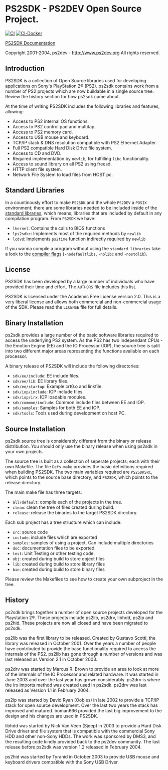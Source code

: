 # PS2SDK - PS2DEV Open Source Project.

[![CI](https://github.com/ps2dev/ps2sdk/workflows/CI/badge.svg)](https://github.com/ps2dev/ps2sdk/actions?query=workflow%3ACI)
[![CI-Docker](https://github.com/ps2dev/ps2sdk/workflows/CI-Docker/badge.svg)](https://github.com/ps2dev/ps2sdk/actions?query=workflow%3ACI-Docker)

[PS2SDK Documentation](https://ps2dev.github.io/ps2sdk/)

Copyright 2001-2004, ps2dev - <http://www.ps2dev.org>
All rights reserved.

## Introduction

PS2SDK is a collection of Open Source libraries used for developing applications on Sony's PlayStation 2® (PS2). ps2sdk contains work from a number of PS2 projects which are now buildable in a single source tree. Review the history section for how ps2sdk came about.

At the time of writing PS2SDK includes the following libraries and features, allowing:

-   Access to PS2 internal OS functions.
-   Access to PS2 control pad and multitap.
-   Access to PS2 memory card.
-   Access to USB mouse and keyboard.
-   TCP/IP stack & DNS resolution compatible with PS2 Ethernet Adapter.
-   Full PS2 compatible Hard Disk Drive file system.
-   Access to CD and DVD.
-   Required implementation by `newlib`, for fulfilling `libc` functionality.
-   Access to sound library on all PS2 using freesd.
-   HTTP client file system.
-   Network File System to load files from HOST pc.

## Standard Libraries

In a countinously effort to make `PS2SDK` and the whole `PS2DEV` a `POSIX` environment; there are some libraries needed to be included inside of the [standard libraries](https://gcc.gnu.org/onlinedocs/gcc/Standard-Libraries.html), which means, libraries that are included by default in any compilation program. From `PS2SDK` we have:

-   `lkernel`: Contains the calls to BIOS functions
-   `lps2sdkc`: Implements most of the required methods by `newlib`
-   `lcdvd`: Implements `ps2time` function indirectly required by `newlib`

If you wanna compile a program without using the `standard libraries` take a look to the [compiler flags](https://gcc.gnu.org/onlinedocs/gcc/Link-Options.html) (`-nodefaultlibs`, `-nolibc` and `-nostdlib`).

## License

PS2SDK has been developed by a large number of individuals who have provided their time and effort. The `AUTHORS` file includes this list.

PS2SDK is licensed under the Academic Free License version 2.0. This is a very liberal license and allows both commercial and non-commercial usage of the SDK. Please read the `LICENSE` file for full details.

## Binary Installation

ps2sdk provides a large number of the basic software libraries required to access the underlying PS2 system. As the PS2 has two independant CPUs - the Emotion Engine (EE) and the IO Processor (IOP), the source tree is split into two different major areas representing the functions available on each processor.

A binary release of PS2SDK will include the following directories:

-   `sdk/ee/include`: EE include files.
-   `sdk/ee/lib`: EE library files.
-   `sdk/ee/startup`: Example crt0.o and linkfile.
-   `sdk/iop/include`: IOP include files.
-   `sdk/iop/irx`: IOP loadable modules.
-   `sdk/common/include`: Common include files between EE and IOP.
-   `sdk/samples`: Samples for both EE and IOP.
-   `sdk/tools`: Tools used during development on host PC.

## Source Installation

ps2sdk source tree is considerably different from the binary or release distribution. You should only use the binary release when using ps2sdk in your own projects.

The source tree is built as a collection of seperate projects; each with their own Makefile. The file `Defs.make` provides the basic definitions required when building PS2SDK. The two main variables required are `PS2SDKSRC`, which points to the source base directory, and `PS2SDK`, which points to the release directory.

The main make file has three targets:

-   `all/default`: compile each of the projects in the tree.
-   `clean`: clean the tree of files created during build.
-   `release`: release the binaries to the target PS2SDK directory.

Each sub project has a tree structure which can include:

-   `src`: source code
-   `include`: include files which are exported
-   `samples`: samples of using a project. Can include multiple directories
-   `doc`: documentation files to be exported.
-   `test`: Unit Testing or other testing code.
-   `obj`: created during build to store object files
-   `lib`: created during build to store library files
-   `bin`: created during build to store binary files

Please review the Makefiles to see how to create your own subproject in the tree.

## History

ps2sdk brings together a number of open source projects developed for the Playstation 2®. These projects include ps2lib, ps2drv, libhdd, ps2ip and ps2hid. These projects are now all closed and have been migrated to ps2sdk.

ps2lib was the first library to be released. Created by Gustavo Scotti, the library was released in October 2001. Over the years a number of people have contributed to provide the base functionality required to access the internals of the PS2. ps2lib has gone through a number of versions and was last released as Version 2.1 in October 2003.

ps2drv was started by Marcus R. Brown to provide an area to look at more of the internals of the IO Processor and related hardware. It was started in June 2003 and over the last year has grown considerably. ps2drv is where the irx imports method was created used in ps2sdk. ps2drv was last released as Version 1.1 in February 2004.

ps2ip was started by David Ryan (Oobles) in late 2002 to provide a TCP/IP stack for open source development. Over the last two years the stack has improved and matured. boman666 provided the last big improvement to the design and his changes are used in PS2SDK.

libhdd was started by Nick Van Veen (Sjeep) in 2003 to provide a Hard Disk Drive driver and file system that is compatible with the commercial Sony HDD and other non-Sony HDDs. The work was sponsored by DMS3, and the resulting code kindly provided back to the ps2dev community. The last release before ps2sdk was version 1.2 released in February 2004.

ps2hid was started by Tyranid in October 2003 to provide USB mouse and keyboard drivers compatible with the Sony USB Driver.

